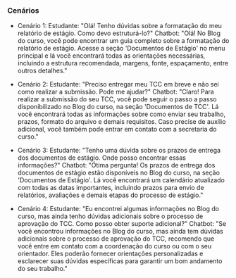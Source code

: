 ### Cenários
- Cenário 1:
Estudante: "Olá! Tenho dúvidas sobre a formatação do meu relatório de estágio. Como devo estruturá-lo?"
Chatbot: "Olá! No Blog do curso, você pode encontrar um guia completo sobre a formatação do relatório de estágio. Acesse a seção 'Documentos de Estágio' no menu principal e lá você encontrará todas as orientações necessárias, incluindo a estrutura recomendada, margens, fonte, espaçamento, entre outros detalhes."

- Cenário 2:
Estudante: "Preciso entregar meu TCC em breve e não sei como realizar a submissão. Pode me ajudar?"
Chatbot: "Claro! Para realizar a submissão do seu TCC, você pode seguir o passo a passo disponibilizado no Blog do curso, na seção 'Documentos de TCC'. Lá você encontrará todas as informações sobre como enviar seu trabalho, prazos, formato do arquivo e demais requisitos. Caso precise de auxílio adicional, você também pode entrar em contato com a secretaria do curso."

- Cenário 3:
Estudante: "Tenho uma dúvida sobre os prazos de entrega dos documentos de estágio. Onde posso encontrar essas informações?"
Chatbot: "Ótima pergunta! Os prazos de entrega dos documentos de estágio estão disponíveis no Blog do curso, na seção 'Documentos de Estágio'. Lá você encontrará um calendário atualizado com todas as datas importantes, incluindo prazos para envio de relatórios, avaliações e demais etapas do processo de estágio."

- Cenário 4:
Estudante: "Eu encontrei algumas informações no Blog do curso, mas ainda tenho dúvidas adicionais sobre o processo de aprovação do TCC. Como posso obter suporte adicional?"
Chatbot: "Se você encontrou informações no Blog do curso, mas ainda tem dúvidas adicionais sobre o processo de aprovação do TCC, recomendo que você entre em contato com a coordenação do curso ou com o seu orientador. Eles poderão fornecer orientações personalizadas e esclarecer suas dúvidas específicas para garantir um bom andamento do seu trabalho."